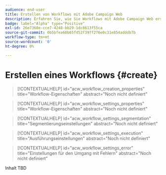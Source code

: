 ```yaml
---
audience: end-user
title: Erstellen von Workflows mit Adobe Campaign Web
description: Erfahren Sie, wie Sie Workflows mit Adobe Campaign Web erstellen
badge: label="Alpha" type="Positive"
exl-id: 26e7360e-cce7-4240-bb29-1dc8613f55ca
source-git-commit: 0b5bfea60b65fd52f397f276e0c31e854adddb7b
workflow-type: tm+mt
source-wordcount: '0'
ht-degree: 0%

---
```



# Erstellen eines Workflows {#create}

>[!CONTEXTUALHELP]
>id="acw_workflow_creation_properties"
>title="Workflow-Eigenschaften"
>abstract="Noch nicht definiert"

>[!CONTEXTUALHELP]
>id="acw_workflow_settings_properties"
>title="Workflow-Eigenschaften"
>abstract="Noch nicht definiert"

>[!CONTEXTUALHELP]
>id="acw_workflow_settings_segmentation"
>title="Segmentierungseinstellungen"
>abstract="Noch nicht definiert"

>[!CONTEXTUALHELP]
>id="acw_workflow_settings_execution"
>title="Ausführungseinstellungen"
>abstract="Noch nicht definiert"

>[!CONTEXTUALHELP]
>id="acw_workflow_settings_error"
>title="Einstellungen für den Umgang mit Fehlern"
>abstract="Noch nicht definiert"

Inhalt TBD
